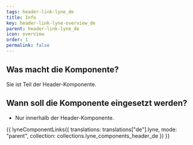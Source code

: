 ```yaml
---
tags: header-link-lyne_de
title: Info
key: header-link-lyne-overview_de
parent: header-link-lyne_de
icon: overview
order: 1
permalink: false
---
```


## Was macht die Komponente?
Sie ist Teil der Header-Komponente.

## Wann soll die Komponente eingesetzt werden?
* Nur innerhalb der Header-Komponente.

{{ lyneComponentLinks({
  translations: translations["de"].lyne,
  mode: "parent",
  collection: collections.lyne_components_header_de
}) }}
